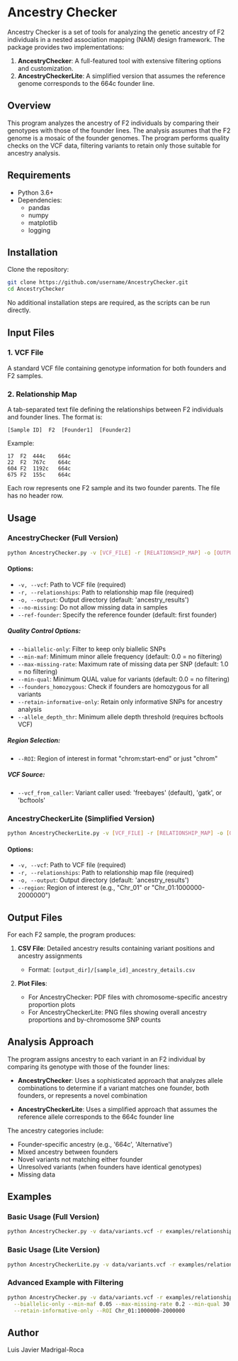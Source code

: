 # Ancestry Checker

Ancestry Checker is a set of tools for analyzing the genetic ancestry of F2 individuals in a nested association mapping (NAM) design framework. The package provides two implementations:

1. **AncestryChecker**: A full-featured tool with extensive filtering options and customization.
2. **AncestryCheckerLite**: A simplified version that assumes the reference genome corresponds to the 664c founder line.

## Overview

This program analyzes the ancestry of F2 individuals by comparing their genotypes with those of the founder lines. The analysis assumes that the F2 genome is a mosaic of the founder genomes. The program performs quality checks on the VCF data, filtering variants to retain only those suitable for ancestry analysis.

## Requirements

- Python 3.6+
- Dependencies:
  - pandas
  - numpy
  - matplotlib
  - logging

## Installation

Clone the repository:

```bash
git clone https://github.com/username/AncestryChecker.git
cd AncestryChecker
```

No additional installation steps are required, as the scripts can be run directly.

## Input Files

### 1. VCF File

A standard VCF file containing genotype information for both founders and F2 samples.

### 2. Relationship Map

A tab-separated text file defining the relationships between F2 individuals and founder lines. The format is:

```
[Sample ID]  F2  [Founder1]  [Founder2]
```

Example:
```
17  F2  444c    664c
22  F2  767c    664c
604 F2  1192c   664c
675 F2  155c    664c
```

Each row represents one F2 sample and its two founder parents. The file has no header row.

## Usage

### AncestryChecker (Full Version)

```bash
python AncestryChecker.py -v [VCF_FILE] -r [RELATIONSHIP_MAP] -o [OUTPUT_DIR] [OPTIONS]
```

#### Options:

- `-v, --vcf`: Path to VCF file (required)
- `-r, --relationships`: Path to relationship map file (required)
- `-o, --output`: Output directory (default: 'ancestry_results')
- `--no-missing`: Do not allow missing data in samples
- `--ref-founder`: Specify the reference founder (default: first founder)

##### Quality Control Options:
- `--biallelic-only`: Filter to keep only biallelic SNPs
- `--min-maf`: Minimum minor allele frequency (default: 0.0 = no filtering)
- `--max-missing-rate`: Maximum rate of missing data per SNP (default: 1.0 = no filtering)
- `--min-qual`: Minimum QUAL value for variants (default: 0.0 = no filtering)
- `--founders_homozygous`: Check if founders are homozygous for all variants
- `--retain-informative-only`: Retain only informative SNPs for ancestry analysis
- `--allele_depth_thr`: Minimum allele depth threshold (requires bcftools VCF)

##### Region Selection:
- `--ROI`: Region of interest in format "chrom:start-end" or just "chrom" 

##### VCF Source:
- `--vcf_from_caller`: Variant caller used: 'freebayes' (default), 'gatk', or 'bcftools'

### AncestryCheckerLite (Simplified Version)

```bash
python AncestryCheckerLite.py -v [VCF_FILE] -r [RELATIONSHIP_MAP] -o [OUTPUT_DIR] [OPTIONS]
```

#### Options:
- `-v, --vcf`: Path to VCF file (required)
- `-r, --relationships`: Path to relationship map file (required)
- `-o, --output`: Output directory (default: 'ancestry_results')
- `--region`: Region of interest (e.g., "Chr_01" or "Chr_01:1000000-2000000")

## Output Files

For each F2 sample, the program produces:

1. **CSV File**: Detailed ancestry results containing variant positions and ancestry assignments
   - Format: `[output_dir]/[sample_id]_ancestry_details.csv`

2. **Plot Files**: 
   - For AncestryChecker: PDF files with chromosome-specific ancestry proportion plots
   - For AncestryCheckerLite: PNG files showing overall ancestry proportions and by-chromosome SNP counts

## Analysis Approach

The program assigns ancestry to each variant in an F2 individual by comparing its genotype with those of the founder lines:

- **AncestryChecker**: Uses a sophisticated approach that analyzes allele combinations to determine if a variant matches one founder, both founders, or represents a novel combination
  
- **AncestryCheckerLite**: Uses a simplified approach that assumes the reference allele corresponds to the 664c founder line

The ancestry categories include:
- Founder-specific ancestry (e.g., '664c', 'Alternative')
- Mixed ancestry between founders
- Novel variants not matching either founder
- Unresolved variants (when founders have identical genotypes)
- Missing data

## Examples

### Basic Usage (Full Version)
```bash
python AncestryChecker.py -v data/variants.vcf -r examples/relationship_map.txt -o results
```

### Basic Usage (Lite Version)
```bash
python AncestryCheckerLite.py -v data/variants.vcf -r examples/relationship_map.txt -o results
```

### Advanced Example with Filtering
```bash
python AncestryChecker.py -v data/variants.vcf -r examples/relationship_map.txt -o filtered_results \
  --biallelic-only --min-maf 0.05 --max-missing-rate 0.2 --min-qual 30 \
  --retain-informative-only --ROI Chr_01:1000000-2000000
```

## Author

Luis Javier Madrigal-Roca
